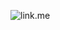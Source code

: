 
![link.me](https://socialify.git.ci/ashavijit/link.me/image?description=1&descriptionEditable=Personal%20Linktree&font=KoHo&issues=1&language=1&name=1&owner=1&stargazers=1&theme=Dark)


